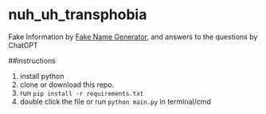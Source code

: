 # nuh_uh_transphobia
Fake Information by [Fake Name Generator](https://www.fakenamegenerator.com "Fake Name Generator"), and answers to the questions by ChatGPT

##instructions
1. install python
2. clone or download this repo.
3. run ```pip install -r requirements.txt```
4. double click the file or run ```python main.py``` in terminal/cmd

